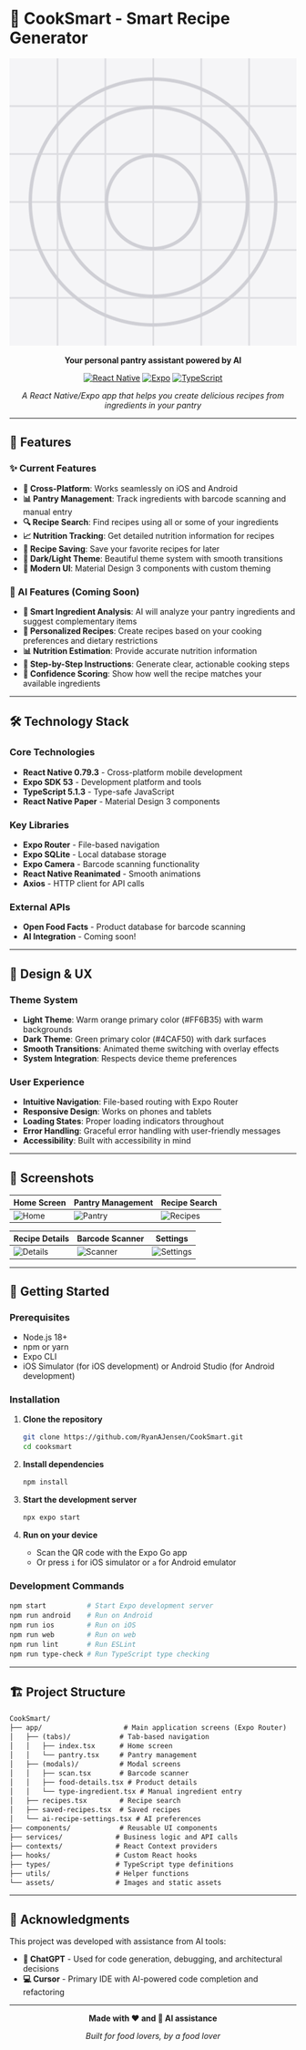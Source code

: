 # 🍳 CookSmart - Smart Recipe Generator

<div align="center">

![CookSmart Logo](assets/images/icon.png)

**Your personal pantry assistant powered by AI**

[![React Native](https://img.shields.io/badge/React%20Native-0.79.3-blue.svg)](https://reactnative.dev/)
[![Expo](https://img.shields.io/badge/Expo-53.0.0-blue.svg)](https://expo.dev/)
[![TypeScript](https://img.shields.io/badge/TypeScript-5.1.3-blue.svg)](https://www.typescriptlang.org/)

*A React Native/Expo app that helps you create delicious recipes from ingredients in your pantry*

</div>

---

## 🚀 Features

### ✨ Current Features
- **📱 Cross-Platform**: Works seamlessly on iOS and Android
- **📊 Pantry Management**: Track ingredients with barcode scanning and manual entry
- **🔍 Recipe Search**: Find recipes using all or some of your ingredients
- **📈 Nutrition Tracking**: Get detailed nutrition information for recipes
- **💾 Recipe Saving**: Save your favorite recipes for later
- **🌙 Dark/Light Theme**: Beautiful theme system with smooth transitions
- **📱 Modern UI**: Material Design 3 components with custom theming

### 🤖 AI Features (Coming Soon)
- **🧠 Smart Ingredient Analysis**: AI will analyze your pantry ingredients and suggest complementary items
- **👤 Personalized Recipes**: Create recipes based on your cooking preferences and dietary restrictions
- **📊 Nutrition Estimation**: Provide accurate nutrition information
- **📝 Step-by-Step Instructions**: Generate clear, actionable cooking steps
- **🎯 Confidence Scoring**: Show how well the recipe matches your available ingredients

---

## 🛠️ Technology Stack

### Core Technologies
- **React Native 0.79.3** - Cross-platform mobile development
- **Expo SDK 53** - Development platform and tools
- **TypeScript 5.1.3** - Type-safe JavaScript
- **React Native Paper** - Material Design 3 components

### Key Libraries
- **Expo Router** - File-based navigation
- **Expo SQLite** - Local database storage
- **Expo Camera** - Barcode scanning functionality
- **React Native Reanimated** - Smooth animations
- **Axios** - HTTP client for API calls

### External APIs
- **Open Food Facts** - Product database for barcode scanning
- **AI Integration** - Coming soon!

---

## 🎨 Design & UX

### Theme System
- **Light Theme**: Warm orange primary color (#FF6B35) with warm backgrounds
- **Dark Theme**: Green primary color (#4CAF50) with dark surfaces
- **Smooth Transitions**: Animated theme switching with overlay effects
- **System Integration**: Respects device theme preferences

### User Experience
- **Intuitive Navigation**: File-based routing with Expo Router
- **Responsive Design**: Works on phones and tablets
- **Loading States**: Proper loading indicators throughout
- **Error Handling**: Graceful error handling with user-friendly messages
- **Accessibility**: Built with accessibility in mind

---

## 📱 Screenshots

<div align="center">

| Home Screen | Pantry Management | Recipe Search |
|-------------|------------------|---------------|
| ![Home](screenshots/home.png) | ![Pantry](screenshots/pantry.png) | ![Recipes](screenshots/recipes.png) |

| Recipe Details | Barcode Scanner | Settings |
|----------------|-----------------|----------|
| ![Details](screenshots/recipe-detail.png) | ![Scanner](screenshots/scanner.png) | ![Settings](screenshots/settings.png) |

</div>

---

## 🚀 Getting Started

### Prerequisites
- Node.js 18+ 
- npm or yarn
- Expo CLI
- iOS Simulator (for iOS development) or Android Studio (for Android development)

### Installation

1. **Clone the repository**
   ```bash
   git clone https://github.com/RyanAJensen/CookSmart.git
   cd cooksmart
   ```

2. **Install dependencies**
   ```bash
   npm install
   ```

3. **Start the development server**
   ```bash
   npx expo start
   ```

4. **Run on your device**
   - Scan the QR code with the Expo Go app
   - Or press `i` for iOS simulator or `a` for Android emulator

### Development Commands
```bash
npm start          # Start Expo development server
npm run android    # Run on Android
npm run ios        # Run on iOS
npm run web        # Run on web
npm run lint       # Run ESLint
npm run type-check # Run TypeScript type checking
```

---

## 🏗️ Project Structure

```
CookSmart/
├── app/                    # Main application screens (Expo Router)
│   ├── (tabs)/            # Tab-based navigation
│   │   ├── index.tsx      # Home screen
│   │   └── pantry.tsx     # Pantry management
│   ├── (modals)/          # Modal screens
│   │   ├── scan.tsx       # Barcode scanner
│   │   ├── food-details.tsx # Product details
│   │   └── type-ingredient.tsx # Manual ingredient entry
│   ├── recipes.tsx        # Recipe search
│   ├── saved-recipes.tsx  # Saved recipes
│   └── ai-recipe-settings.tsx # AI preferences
├── components/            # Reusable UI components
├── services/             # Business logic and API calls
├── contexts/             # React Context providers
├── hooks/                # Custom React hooks
├── types/                # TypeScript type definitions
├── utils/                # Helper functions
└── assets/               # Images and static assets
```

---

## 🙏 Acknowledgments

This project was developed with assistance from AI tools:

- **🤖 ChatGPT** - Used for code generation, debugging, and architectural decisions
- **💻 Cursor** - Primary IDE with AI-powered code completion and refactoring

---

<div align="center">

**Made with ❤️ and 🤖 AI assistance**

*Built for food lovers, by a food lover*

</div> 